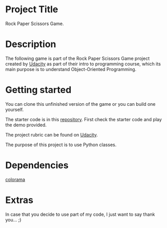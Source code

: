 # Project Title

Rock Paper Scissors Game.

# Description

The following game is part of the Rock Paper Scissors Game project created by
[Udacity](https://eu.udacity.com/course/intro-to-programming-nanodegree--nd000)
as part of their intro to programming course, which its main purpose is to
understand Object-Oriented Programming.

# Getting started

You can clone this unfinished version of the game or you can build one yourself.

The starter code is in this [repository](https://github.com/udacity/ipnd_rps_starter_code).
First check the starter code and play the demo provided.

The project rubric can be found on [Udacity](https://review.udacity.com/#!/rubrics/1956/view).

The purpose of this project is to use Python classes.

# Dependencies

[colorama](https://pypi.org/project/colorama/)

# Extras

In case that you decide to use part of my code, I just want to say thank you... ;)

